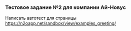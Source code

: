 ### Тестовое задание №2 для компании Ай-Новус

Написать автотест для страницы https://n2oapp.net/sandbox/view/examples_greeting/
